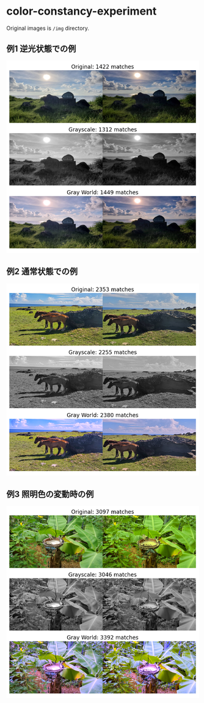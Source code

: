 # color-constancy-experiment

Original images is `/img` directory.  

## 例1 逆光状態での例

![result 1](result/1.png)

## 例2 通常状態での例

![result 2](result/2.png)

## 例3 照明色の変動時の例

![result 3](result/3.png)

